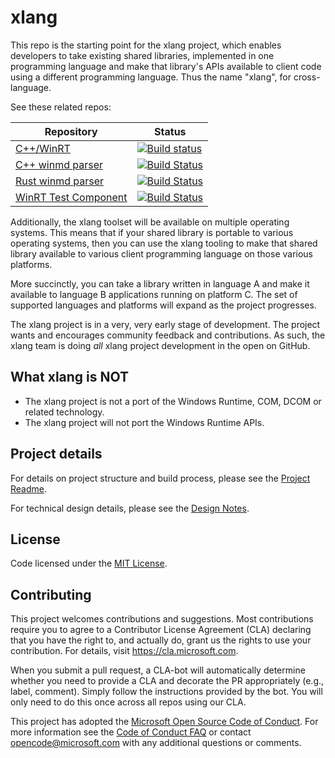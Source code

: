 # xlang

This repo is the starting point for the xlang project, which enables developers to take existing shared libraries,
implemented in one programming language and make that library's APIs available to client code using a different programming language. Thus the name "xlang", for cross-language.  

See these related repos:

|Repository|Status|
|-|-|
|[C++/WinRT](https://github.com/microsoft/cppwinrt)|[![Build status](https://dev.azure.com/microsoft/Dart/_apis/build/status/cppwinrt%20internal%20build)](https://dev.azure.com/microsoft/Dart/_build/latest?definitionId=31784)|
|[C++ winmd parser](https://github.com/microsoft/winmd)|[![Build Status](https://dev.azure.com/microsoft/Dart/_apis/build/status/WinMD%20Nuget?branchName=master)](https://dev.azure.com/microsoft/Dart/_build/latest?definitionId=44715&branchName=master)|
|[Rust winmd parser](https://github.com/microsoft/winmd-rs)|[![Build Status](https://dev.azure.com/microsoft/Dart/_apis/build/status/microsoft.winmd-rs?branchName=master)](https://dev.azure.com/microsoft/Dart/_build/latest?definitionId=45839&branchName=master)|
[WinRT Test Component](https://github.com/microsoft/TestWinRT)|[![Build Status](https://dev.azure.com/microsoft/Dart/_apis/build/status/TestWinRT?branchName=master)](https://dev.azure.com/microsoft/Dart/_build/latest?definitionId=45310&branchName=master)|

Additionally, the xlang toolset will be available on multiple operating systems.
This means that if your shared library is portable to various operating systems,
then you can use the xlang tooling to make that shared library available to various client programming language on those various platforms.

More succinctly, you can take a library written in language A and make it available to language B applications running on platform C. The set of supported languages and platforms will expand as the project progresses.

The xlang project is in a very, very early stage of development.
The project wants and encourages community feedback and contributions. As such, the xlang team is doing *all* xlang project development in the open on GitHub. 

## What xlang is NOT

* The xlang project is not a port of the Windows Runtime, COM, DCOM or related technology.
* The xlang project will not port the Windows Runtime APIs.

## Project details

For details on project structure and build process, please see the [Project Readme](./src/readme.md).

For technical design details, please see the [Design Notes](./design_notes).

## License

Code licensed under the [MIT License](LICENSE).

## Contributing

This project welcomes contributions and suggestions.  Most contributions require you to agree to a
Contributor License Agreement (CLA) declaring that you have the right to, and actually do, grant us
the rights to use your contribution. For details, visit https://cla.microsoft.com.

When you submit a pull request, a CLA-bot will automatically determine whether you need to provide
a CLA and decorate the PR appropriately (e.g., label, comment). Simply follow the instructions
provided by the bot. You will only need to do this once across all repos using our CLA.

This project has adopted the [Microsoft Open Source Code of Conduct](https://opensource.microsoft.com/codeofconduct/).
For more information see the [Code of Conduct FAQ](https://opensource.microsoft.com/codeofconduct/faq/) or
contact [opencode@microsoft.com](mailto:opencode@microsoft.com) with any additional questions or comments.

